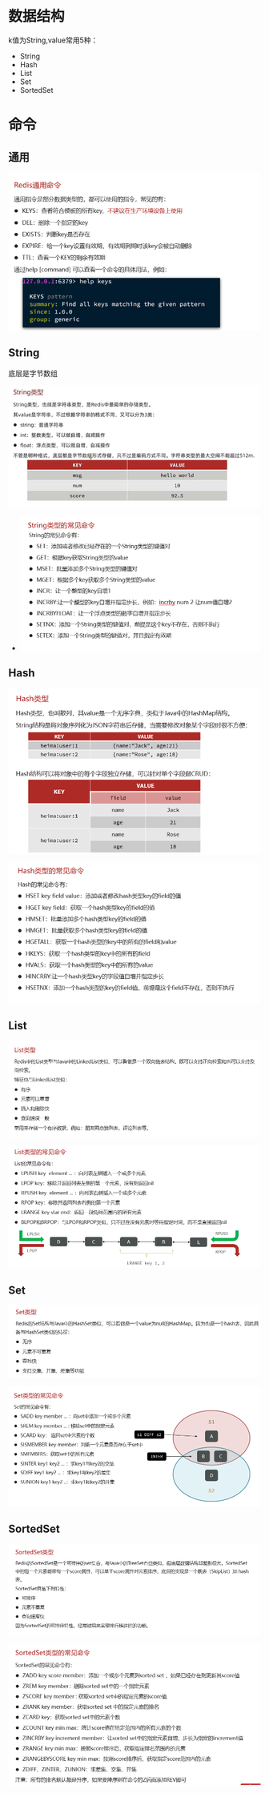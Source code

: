 # 数据结构

k值为String,value常用5种：

- String
- Hash
- List
- Set
- SortedSet



# 命令

## 通用

![image-20230507202333628](./image-20230507202333628.png)



## String

底层是字节数组

![image-20230507202613793](./image-20230507202613793.png)

- ![image-20230507203547365](./image-20230507203547365.png)

## Hash

![image-20230507204527754](./image-20230507204527754.png)

![image-20230507205429822](./image-20230507205429822.png)

## List

![image-20230507205526411](./image-20230507205526411.png)

![image-20230507205706126](./image-20230507205706126.png)

## Set

![image-20230507210431108](./image-20230507210431108.png)

![](./image-20230507211120784.png)

## SortedSet



![image-20230507211404608](./image-20230507211404608.png)



![image-20230507211345553](./image-20230507211345553.png)
